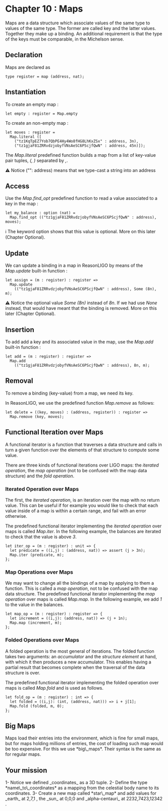 # Chapter 10 : Maps

<dialog character="pilot">Ok it's now time to open our star map and decide where we want to go.</dialog>

Maps are a data structure which associate values of the same type to values of the same type. The former are called key and the latter values. Together they make up a binding. An additional requirement is that the type of the keys must be comparable, in the Michelson sense.

## Declaration

Maps are declared as

```
type register = map (address, nat);
```

## Instantiation

To create an empty map :

```
let empty : register = Map.empty
```

To create an non-empty map :

```
let moves : register =
  Map.literal ([
    ("tz1KqTpEZ7Yob7QbPE4Hy4Wo8fHG8LhKxZSx" : address, 3n),
    ("tz1gjaF81ZRRvdzjobyfVNsAeSC6PScjfQwN" : address, 45n)]);
```

The _Map.literal_ predefined function builds a map from a list of key-value pair tuples, _(<key>, <value>)_ separated by _,_.

⚠️ Notice ("<string value>": address) means that we type-cast a string into an address

## Access

Use the _Map.find\_opt_ predefined function to read a value associated to a key in the map :

```
let my_balance : option (nat) =
  Map.find_opt (("tz1gjaF81ZRRvdzjobyfVNsAeSC6PScjfQwN" : address), moves);
```

ℹ️ The keyword option shows that this value is optional. More on this later (Chapter Optional).

## Update

We can update a binding in a map in ReasonLIGO by means of the _Map.update_ built-in function :

```
let assign = (m : register) : register =>
  Map.update
    (("tz1gjaF81ZRRvdzjobyfVNsAeSC6PScjfQwN" : address), Some (8n), m);
```

⚠️ Notice the optional value *Some (8n)* instead of *8n*. If we had use *None* instead, that would have meant that the binding is removed.  More on this later (Chapter Optional).

## Insertion

To add add a key and its associated value in the map, use the _Map.add_ built-in function :

```
let add = (m : register) : register =>
  Map.add
    (("tz1gjaF81ZRRvdzjobyfVNsAeSC6PScjfQwN" : address), 8n, m);
```

## Removal

To remove a binding (key-value) from a map, we need its key.

In ReasonLIGO, we use the predefined function _Map.remove_ as follows:

```
let delete = ((key, moves) : (address, register)) : register =>
  Map.remove (key, moves);
```


## Functional Iteration over Maps

A functional iterator is a function that traverses a data structure and calls in turn a given function over the elements of that structure to compute some value.

There are three kinds of functional iterations over LIGO maps: the *iterated operation*, the *map operation* (not to be confused with the map data structure) and the *fold operation*.

### Iterated Operation over Maps

The first, the *iterated operation*, is an iteration over the map with no return value. This can be useful if for example you would like to check that each value inside of a map is within a certain range, and fail with an error otherwise.

The predefined functional iterator implementing the *iterated operation* over maps is called *Map.iter*.
In the following example, the balances are iterated to check that the value is above *3*.

```
let iter_op = (m : register) : unit => {
  let predicate = ((i,j) : (address, nat)) => assert (j > 3n);
  Map.iter (predicate, m);
};
```

### Map Operations over Maps

We may want to change all the bindings of a map by applying to them a function. This is called a *map operation*, not to be confused with the map data structure. The predefined functional iterator implementing the *map operation* over maps is called _Map.map_. In the following example, we add *1* to the value in the balances.

```
let map_op = (m : register) : register => {
  let increment = ((i,j): (address, nat)) => (j + 1n);
  Map.map (increment, m);
};
```

### Folded Operations over Maps

A folded operation is the most general of iterations. The folded function takes two arguments: an *accumulator* and the *structure element* at hand, with which it then produces a new accumulator. This enables having a partial result that becomes complete when the traversal of the data structure is over.

The predefined functional iterator implementing the folded operation over maps is called _Map.fold_ and is used as follows.

```
let fold_op = (m : register) : int => {
  let folded = ((i,j): (int, (address, nat))) => i + j[1];
  Map.fold (folded, m, 0);
};
```

## Big Maps

<!-- prettier-ignore -->Maps load their entries into the environment, which is fine for small maps, but for maps holding millions of entries, the cost of loading such map would be too expensive. For this we use *big\_maps*. Their syntax is the same as for regular maps.

## Your mission

<!-- prettier-ignore -->1- Notice we defined _coordinates_ as a 3D tuple.

<!-- prettier-ignore -->2- Define the type *name\_to\_coordinates* as a mapping from the celestial body name to its coordinates.

<!-- prettier-ignore -->3- Create a new map called *star\_map* and add values for _earth_ at 2,7,1 , the _sun_ at 0,0,0 and _alpha-centauri_ at 2232,7423,12342 .
